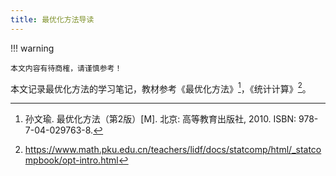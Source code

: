 ```yaml
---
title: 最优化方法导读
---
```


<!-- sha1: 312a7163fa512fb4f1734ea391d48a1cda9a04f9 -->

!!! warning

    本文内容有待商榷，请谨慎参考！

本文记录最优化方法的学习笔记，教材参考《最优化方法》[^book]，《统计计算》[^book2]。

[^book]: 孙文瑜. 最优化方法（第2版）[M]. 北京: 高等教育出版社, 2010. ISBN: 978-7-04-029763-8.

[^book2]: <https://www.math.pku.edu.cn/teachers/lidf/docs/statcomp/html/_statcompbook/opt-intro.html>
